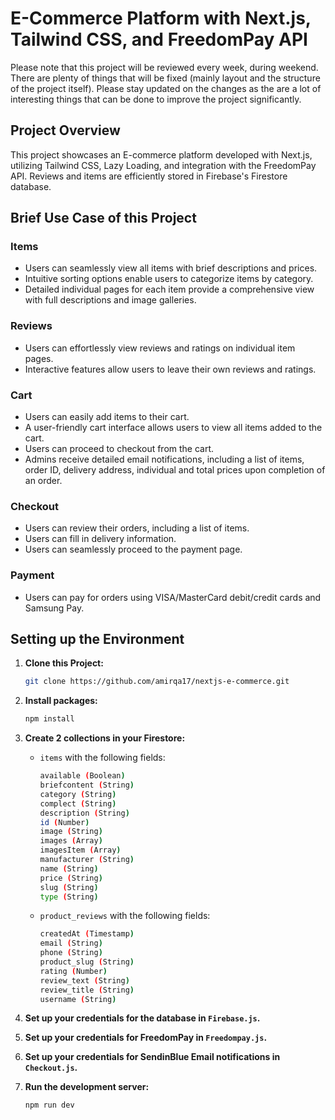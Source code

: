 # E-Commerce Platform with Next.js, Tailwind CSS, and FreedomPay API
Please note that this project will be reviewed every week, during weekend. 
There are plenty of things that will be fixed (mainly layout and the structure of the project itself).
Please stay updated on the changes as the are a lot of interesting things that can be done to improve the project significantly.

## Project Overview

This project showcases an E-commerce platform developed with Next.js, utilizing Tailwind CSS, Lazy Loading, and integration with the FreedomPay API. Reviews and items are efficiently stored in Firebase's Firestore database.

## Brief Use Case of this Project

### Items

- Users can seamlessly view all items with brief descriptions and prices.
- Intuitive sorting options enable users to categorize items by category.
- Detailed individual pages for each item provide a comprehensive view with full descriptions and image galleries.

### Reviews

- Users can effortlessly view reviews and ratings on individual item pages.
- Interactive features allow users to leave their own reviews and ratings.

### Cart

- Users can easily add items to their cart.
- A user-friendly cart interface allows users to view all items added to the cart.
- Users can proceed to checkout from the cart.
- Admins receive detailed email notifications, including a list of items, order ID, delivery address, individual and total prices upon completion of an order.

### Checkout

- Users can review their orders, including a list of items.
- Users can fill in delivery information.
- Users can seamlessly proceed to the payment page.

### Payment

- Users can pay for orders using VISA/MasterCard debit/credit cards and Samsung Pay.

## Setting up the Environment

1. **Clone this Project:**
    ```bash
    git clone https://github.com/amirqa17/nextjs-e-commerce.git
    ```

2. **Install packages:**
    ```bash
    npm install
    ```

3. **Create 2 collections in your Firestore:**
   - `items` with the following fields:
     ```bash
     available (Boolean)
     briefcontent (String)
     category (String)
     complect (String)
     description (String)
     id (Number)
     image (String)
     images (Array)
     imagesItem (Array)
     manufacturer (String)
     name (String)
     price (String)
     slug (String)
     type (String)
     ```

   - `product_reviews` with the following fields:
     ```bash
     createdAt (Timestamp)
     email (String)
     phone (String)
     product_slug (String)
     rating (Number)
     review_text (String)
     review_title (String)
     username (String)
     ```

4. **Set up your credentials for the database in `Firebase.js`.**
5. **Set up your credentials for FreedomPay in `Freedompay.js`.**
6. **Set up your credentials for SendinBlue Email notifications in `Checkout.js`.**
7. **Run the development server:**
    ```bash
    npm run dev
    ```
  
